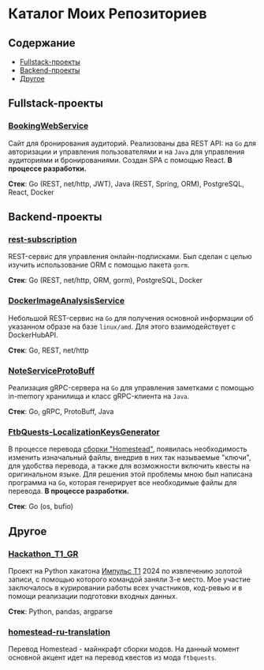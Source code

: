 # Каталог Моих Репозиториев

## Содержание
- [Fullstack-проекты](#fullstack-проекты)
- [Backend-проекты](#backend-проекты)
- [Другое](#другое)

## Fullstack-проекты
### [BookingWebService](https://github.com/pabloeclair/BookingWebService) 
Сайт для бронирования аудиторий. Реализованы два REST API: на `Go` для авторизации и управления пользователями и на `Java` для управления аудиториями и бронированиями. Создан SPA с помощью React. **В процессе разработки.**

**Стек**: Go (REST, net/http, JWT), Java (REST, Spring, ORM), PostgreSQL, React, Docker

## Backend-проекты
### [rest-subscription](https://github.com/pabloeclair/rest-subscription)
REST-сервис для управления онлайн-подписками. Был сделан с целью изучить использование ORM с помощью пакета `gorm`.

**Стек**: Go (REST, net/http, ORM, gorm), PostgreSQL, Docker

### [DockerImageAnalysisService](https://github.com/pabloeclair/DockerImageAnalysisService)
Небольшой REST-сервис на `Go` для получения основной информации об указанном образе на базе `linux/amd`. Для этого взаимодействует с DockerHubAPI.

**Стек**: Go, REST, net/http

### [NoteServiceProtoBuff](https://github.com/pabloeclair/NoteServiceProtoBuff) 
Реализация gRPC-сервера на `Go` для управления заметками с помощью in-memory хранилища и класс gRPC-клиента на `Java`.

**Стек**: Go, gRPC, ProtoBuff, Java

### [FtbQuests-LocalizationKeysGenerator](https://github.com/pabloeclair/FtbQuests-LocalizationKeysGenerator)
В процессе перевода [сборки "Homestead"](#homestead-ru-translation), появилась необходимость изменить изначальный файлы, внедрив в них так называемые "ключи", для удобства перевода, а также для возможности включить квесты на оригинальном языке. Для решения этой проблемы мною был написана программа на `Go`, которая генерирует все необходимые файлы для перевода. **В процессе разработки.**

**Стек**: Go (os, bufio)

## Другое
### [Hackathon_T1_GR](https://github.com/pabloeclair/Hackathon_T1_GR)
Проект на Python хакатона [Импульс Т1](https://impulse.t1.ru/) 2024 по извлечению золотой записи, с помощью которого командой заняли 3-е место. Мое участие заключалось в курировании работы всех участников, код-ревью и в помощи реализации подготовки входных данных.

**Стек**: Python, pandas, argparse

### [homestead-ru-translation](https://github.com/pabloeclair/homestead-ru-translation)
Перевод Homestead - майнкрафт сборки модов. На данный момент основной акцент идет на перевод квестов из мода `ftbquests`.


